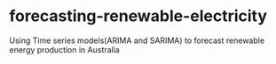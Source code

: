 # forecasting-renewable-electricity
Using Time series models(ARIMA and SARIMA) to forecast renewable energy production in Australia
